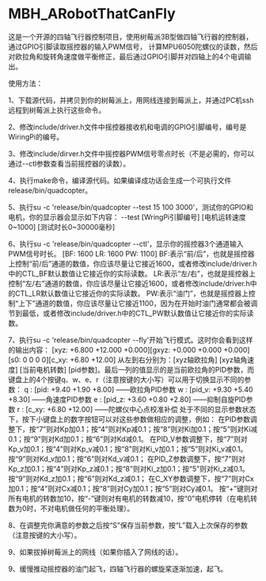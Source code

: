 # MBH_ARobotThatCanFly

这是一个开源的四轴飞行器控制项目，使用树莓派3B型做四轴飞行器的控制器，通过GPIO引脚读取摇控器的输入PWM信号，
计算MPU6050陀螺仪的读数，然后对欧拉角和旋转角速度做平衡修正，最后通过GPIO引脚并对四轴上的4个电调输出。

使用方法：

1、下载源代码，并拷贝到你的树莓派上，用网线连接到莓派上，并通过PC机ssh远程到树莓派上执行这些命令。

2、修改include/driver.h文件中摇控器接收机和电调的GPIO引脚编号，编号是WiringPi的编号。

3、修改include/dirver.h文件中摇控器PWM信号零点时长（不是必需的，你可以通过--ctl参数查看当前摇控器的读数）。

4、执行make命令，编译源代码。如果编译成功话会生成一个可执行文件release/bin/quadcopter。

5、执行su -c 'release/bin/quadcopter --test 15 100 3000'，测试你的GPIO和电机，你的显示器会显示如下内容：
	--test [WringPi引脚编号] [电机运转速度0~1000] [测试时长0~30000毫秒]
	
6、执行su -c 'release/bin/quadcopter --ctl'，显示你的摇控器3个通道输入PWM信号时长。
	[BF: 1600 LR: 1600 PW: 1100]
	BF:表示“前/后”，也就是摇控器上控制“前/后”通道的数值，你应该尽量让它接近1600，或者修改include/driver.h中的CTL_BF默认数值让它接近你的实际读数。
	LR:表示“左/右”，也就是摇控器上控制“左/右”通道的数值，你应该尽量让它接近1600，或者修改include/driver.h中的CTL_LR默认数值让它接近你的实际读数。
	PW:表示“油门”，也就是摇控器上控制“上下”通道的数值，你应该尽量让它接近1100，因为在开始时油门通常都会被调节到最低，或者修改include/driver.h中的CTL_PW默认数值让它接近你的实际读数。
	
7、执行su -c 'release/bin/quadcopter --fly'开始飞行模式。这时你会看到这样的输出内容：
	[xyz:  +6.800 +12.000  +0.000][gxyz:  +0.000  +0.000  +0.000][s0:   0   0   0   0][c_xy: +6.80 +12.00]
	从左到右分别为：[xyz轴欧拉角] [xyz轴角速度] [当前电机转数] [pid参数]。最后一列的值显示的是当前欧拉角的PID参数，而键盘上的4个按键q、w、e、r（注意按键的大小写）可以用于切换显示不同的参数：
	q : [pid: +9.40 +1.90 +8.00]	——欧拉角PID参数
	w : [pid_v: +9.30 +5.40 +8.30]	——角速度PID参数
	e : [pid_z: +3.60 +0.80 +2.80]	——抑制自旋PID参数
	r : [c_xy: +6.80 +12.00]		——陀螺仪中心点校准补偿
	处于不同的显示参数状态下，按下小键盘上的数字按钮可以对这些参数做相应的调整，例如：
	在PID参数调整下，按“7”则对Kp加0.1；按“4”则对Kp减0.1；按“8”则对Ki加0.1；按“5”则对Ki减0.1；按“9”则对Kd加0.1；按“6”则对Kd减0.1。
	在PID_V参数调整下，按“7”则对Kp_v加0.1；按“4”则对Kp_v减0.1；按“8”则对Ki_v加0.1；按“5”则对Ki_v减0.1。按“9”则对Kd_v加0.1；按“6”则对Kd_v减0.1；
	在PID_Z参数调整下，按“7”则对Kp_z加0.1；按“4”则对Kp_z减0.1；按“8”则对Ki_z加0.1；按“5”则对Ki_z减0.1。按“9”则对Kd_z加0.1；按“6”则对Kd_z减0.1；
	在C_XY参数调整下，按“7”则对Cx加0.1；按“4”则对Cx减0.1；按“8”则对Cy加0.1；按“5”则对Cy减0.1。
	按“+”键则对所有电机的转数加10，按“-”键则对有电机的转数减10，按“0”电机停转（在电机转数为0时，不对电机做任何的平衡处理）。

8、在调整完你满意的参数之后按“S”保存当前参数，按“L”载入上次保存的参数（注意按键的大小写）。

9、如果拔掉树莓派上的网线（如果你插入了网线的话）。

9、缓慢推动摇控器的油门起飞，四轴飞行器的螺旋桨逐渐加速，起飞。
